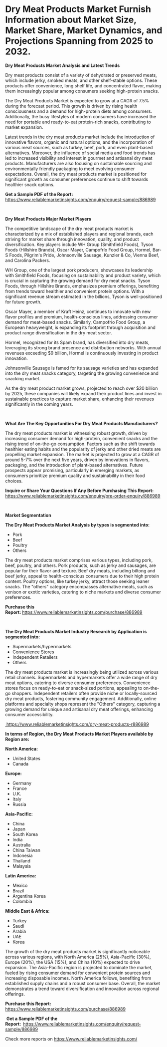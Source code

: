 <p><h1>Dry Meat Products Market Furnish Information about Market Size, Market Share, Market Dynamics, and Projections Spanning from 2025 to 2032.</h1></p><p><strong>Dry Meat Products Market Analysis and Latest Trends</strong></p>
<p><p>Dry meat products consist of a variety of dehydrated or preserved meats, which include jerky, smoked meats, and other shelf-stable options. These products offer convenience, long shelf life, and concentrated flavor, making them increasingly popular among consumers seeking high-protein snacks. </p><p>The Dry Meat Products Market is expected to grow at a CAGR of 7.5% during the forecast period. This growth is driven by rising health consciousness and a demand for high-protein diets among consumers. Additionally, the busy lifestyles of modern consumers have increased the need for portable and ready-to-eat protein-rich snacks, contributing to market expansion.</p><p>Latest trends in the dry meat products market include the introduction of innovative flavors, organic and natural options, and the incorporation of various meat sources, such as turkey, beef, pork, and even plant-based alternatives. Moreover, the influence of social media and food trends has led to increased visibility and interest in gourmet and artisanal dry meat products. Manufacturers are also focusing on sustainable sourcing and environmentally friendly packaging to meet evolving consumer expectations. Overall, the dry meat products market is positioned for significant growth as consumer preferences continue to shift towards healthier snack options.</p></p>
<p><strong>Get a Sample PDF of the Report:&nbsp;</strong> <a href="https://www.reliablemarketinsights.com/enquiry/request-sample/886989?utm_campaign=2217&utm_medium=2&utm_source=Github&utm_content=ia&utm_term=14022025&utm_id=dry-meat-products">https://www.reliablemarketinsights.com/enquiry/request-sample/886989</a></p>
<p>&nbsp;</p>
<p><strong>Dry Meat Products Major Market Players</strong></p>
<p><p>The competitive landscape of the dry meat products market is characterized by a mix of established players and regional brands, each striving for market share through innovation, quality, and product diversification. Key players include WH Group (Smithfield Foods), Tyson Foods (Hillshire Brands), Oscar Mayer, Campofrío Food Group, Hormel, Bar-S Foods, Pilgrim's Pride, Johnsonville Sausage, Kunzler & Co, Vienna Beef, and Carolina Packers.</p><p>WH Group, one of the largest pork producers, showcases its leadership with Smithfield Foods, focusing on sustainability and product variety, which is crucial in capturing the growing demand for dry meat snacks. Tyson Foods, through Hillshire Brands, emphasizes premium offerings, benefiting from trends toward healthier and convenient protein options. With a significant revenue stream estimated in the billions, Tyson is well-positioned for future growth.</p><p>Oscar Mayer, a member of Kraft Heinz, continues to innovate with new flavor profiles and premium, health-conscious lines, addressing consumer demand for meat-based snacks. Similarly, Campofrío Food Group, a European heavyweight, is expanding its footprint through acquisition and product range diversification in the dry meat sector.</p><p>Hormel, recognized for its Spam brand, has diversified into dry meats, leveraging its strong brand presence and distribution networks. With annual revenues exceeding $9 billion, Hormel is continuously investing in product innovation.</p><p>Johnsonville Sausage is famed for its sausage varieties and has expanded into the dry meat snacks category, targeting the growing convenience and snacking market.</p><p>As the dry meat product market grows, projected to reach over $20 billion by 2025, these companies will likely expand their product lines and invest in sustainable practices to capture market share, enhancing their revenues significantly in the coming years.</p></p>
<p>&nbsp;</p>
<p><strong>What Are The Key Opportunities For Dry Meat Products Manufacturers?</strong></p>
<p><p>The dry meat products market is witnessing robust growth, driven by increasing consumer demand for high-protein, convenient snacks and the rising trend of on-the-go consumption. Factors such as the shift towards healthier eating habits and the popularity of jerky and other dried meats are propelling market expansion. The market is projected to grow at a CAGR of around 5-7% over the next five years, driven by innovations in flavors, packaging, and the introduction of plant-based alternatives. Future prospects appear promising, particularly in emerging markets, as consumers prioritize premium quality and sustainability in their food choices.</p></p>
<p><strong>Inquire or Share Your Questions If Any Before Purchasing This Report:</strong> <a href="https://www.reliablemarketinsights.com/enquiry/pre-order-enquiry/886989?utm_campaign=2217&utm_medium=2&utm_source=Github&utm_content=ia&utm_term=14022025&utm_id=dry-meat-products">https://www.reliablemarketinsights.com/enquiry/pre-order-enquiry/886989</a></p>
<p>&nbsp;</p>
<p><strong>Market Segmentation</strong></p>
<p><strong>The Dry Meat Products Market Analysis by types is segmented into:</strong></p>
<p><ul><li>Pork</li><li>Beef</li><li>Poultry</li><li>Others</li></ul></p>
<p><p>The dry meat products market comprises various types, including pork, beef, poultry, and others. Pork products, such as jerky and sausages, are popular for their flavor and texture. Beef dry meats, including biltong and beef jerky, appeal to health-conscious consumers due to their high protein content. Poultry options, like turkey jerky, attract those seeking leaner snacks. The "others" category encompasses alternative meats, such as venison or exotic varieties, catering to niche markets and diverse consumer preferences.</p></p>
<p><strong>Purchase this Report:&nbsp;</strong><a href="https://www.reliablemarketinsights.com/purchase/886989?utm_campaign=2217&utm_medium=2&utm_source=Github&utm_content=ia&utm_term=14022025&utm_id=dry-meat-products">https://www.reliablemarketinsights.com/purchase/886989</a></p>
<p>&nbsp;</p>
<p><strong>The Dry Meat Products Market Industry Research by Application is segmented into:</strong></p>
<p><ul><li>Supermarkets/hypermarkets</li><li>Convenience Stores</li><li>Independent Retailers</li><li>Others</li></ul></p>
<p><p>The dry meat products market is increasingly being utilized across various retail channels. Supermarkets and hypermarkets offer a wide range of dry meat options, catering to diverse consumer preferences. Convenience stores focus on ready-to-eat or snack-sized portions, appealing to on-the-go shoppers. Independent retailers often provide niche or locally-sourced dry meat products, fostering community engagement. Additionally, online platforms and specialty shops represent the "Others" category, capturing a growing demand for unique and artisanal dry meat offerings, enhancing consumer accessibility.</p></p>
<p><a href="https://www.reliablemarketinsights.com/dry-meat-products-r886989?utm_campaign=2217&utm_medium=2&utm_source=Github&utm_content=ia&utm_term=14022025&utm_id=dry-meat-products">&nbsp;https://www.reliablemarketinsights.com/dry-meat-products-r886989</a></p>
<p><strong>In terms of Region, the Dry Meat Products Market Players available by Region are:</strong></p>
<p>
    <p> <strong> North America: </strong>
        <ul>
            <li>United States</li>
            <li>Canada</li>
        </ul>
        </p> 
    <p> <strong> Europe: </strong>
        <ul>
            <li>Germany</li>
            <li>France</li>
            <li>U.K.</li>
            <li>Italy</li>
            <li>Russia</li>
        </ul>
        </p> 
    <p> <strong> Asia-Pacific: </strong>
        <ul>
            <li>China</li>
            <li>Japan</li>
            <li>South Korea</li>
            <li>India</li>
            <li>Australia</li>
            <li>China Taiwan</li>
            <li>Indonesia</li>
            <li>Thailand</li>
            <li>Malaysia</li>
        </ul>
        </p> 
    <p> <strong> Latin America: </strong>
        <ul>
            <li>Mexico</li>
            <li>Brazil</li>
            <li>Argentina Korea</li>
            <li>Colombia</li>
        </ul>
        </p> 
    <p> <strong> Middle East & Africa: </strong>
        <ul>
            <li>Turkey</li>
            <li>Saudi</li>
            <li>Arabia</li>
            <li>UAE</li>
            <li>Korea</li>
        </ul>
    </p>
    </p>
<p><p>The growth of the dry meat products market is significantly noticeable across various regions, with North America (25%), Asia-Pacific (30%), Europe (20%), the USA (15%), and China (10%) expected to drive expansion. The Asia-Pacific region is projected to dominate the market, fueled by rising consumer demand for convenient protein sources and increasing disposable incomes. North America follows, benefiting from established supply chains and a robust consumer base. Overall, the market demonstrates a trend toward diversification and innovation across regional offerings.</p></p>
<p><strong>Purchase this Report: </strong><a href="https://www.reliablemarketinsights.com/purchase/886989?utm_campaign=2217&utm_medium=2&utm_source=Github&utm_content=ia&utm_term=14022025&utm_id=dry-meat-products">https://www.reliablemarketinsights.com/purchase/886989</a></p>
<p>&nbsp;<strong>Get a Sample PDF of the Report:&nbsp;&nbsp;</strong><a href="https://www.reliablemarketinsights.com/enquiry/request-sample/886989?utm_campaign=2217&utm_medium=2&utm_source=Github&utm_content=ia&utm_term=14022025&utm_id=dry-meat-products">https://www.reliablemarketinsights.com/enquiry/request-sample/886989</a></p>
<p><strong></strong></p>
<p>Check more reports on <a href="https://www.reliablemarketinsights.com/?utm_campaign=2217&utm_medium=2&utm_source=Github&utm_content=ia&utm_term=14022025&utm_id=dry-meat-products">https://www.reliablemarketinsights.com/</a></p>